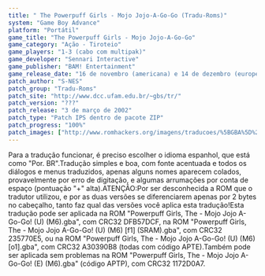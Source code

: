 ```yaml
---
title: " The Powerpuff Girls - Mojo Jojo-A-Go-Go (Tradu-Roms)"
system: "Game Boy Advance"
platform: "Portátil"
game_title: "The Powerpuff Girls - Mojo Jojo-A-Go-Go"
game_category: "Ação - Tiroteio"
game_players: "1-3 (cabo com multipak)"
game_developer: "Sennari Interactive"
game_publisher: "BAM! Entertainment"
game_release_date: "16 de novembro (americana) e 14 de dezembro (européia) de 2001"
patch_author: "S-NES"
patch_group: "Tradu-Roms"
patch_site: "http://www.dcc.ufam.edu.br/~gbs/tr/"
patch_version: "???"
patch_release: "3 de março de 2002"
patch_type: "Patch IPS dentro de pacote ZIP"
patch_progress: "100%"
patch_images: ["http://www.romhackers.org/imagens/traducoes/%5BGBA%5D%20The%20Powerpuff%20Girls%20-%20Mojo%20Jojo-A-Go-Go%20-%20Tradu-Roms%20-%201.png","http://www.romhackers.org/imagens/traducoes/%5BGBA%5D%20The%20Powerpuff%20Girls%20-%20Mojo%20Jojo-A-Go-Go%20-%20Tradu-Roms%20-%202.png","http://www.romhackers.org/imagens/traducoes/%5BGBA%5D%20The%20Powerpuff%20Girls%20-%20Mojo%20Jojo-A-Go-Go%20-%20Tradu-Roms%20-%203.png"]
---
```

Para a tradução funcionar, é preciso escolher o idioma espanhol, que está como "Por. BR".Tradução simples e boa, com fonte acentuada e todos os diálogos e menus traduzidos, apenas alguns nomes aparecem colados, provavelmente por erro de digitação, e algumas arrumações por conta de espaço (pontuação "+" alta).ATENÇÃO:Por ser desconhecida a ROM que o tradutor utilizou, e por as duas versões se diferenciarem apenas por 2 bytes no cabeçalho, tanto faz qual das versões você aplica esta tradução!Esta tradução pode ser aplicada na ROM "Powerpuff Girls, The - Mojo Jojo A-Go-Go! (U) (M6).gba", com CRC32 DFB57DCF, na ROM "Powerpuff Girls, The - Mojo Jojo A-Go-Go! (U) (M6) [f1] (SRAM).gba", com CRC32 235770E5, ou na ROM "Powerpuff Girls, The - Mojo Jojo A-Go-Go! (U) (M6) [o1].gba", com CRC32 A30390B8 (todas com código APTE).Também pode ser aplicada sem problemas na ROM "Powerpuff Girls, The - Mojo Jojo A-Go-Go! (E) (M6).gba" (código APTP), com CRC32 1172D0A7.